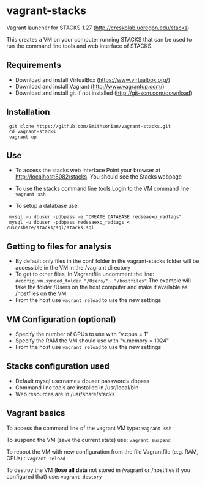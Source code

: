 vagrant-stacks
==============

Vagrant launcher for STACKS 1.27 (http://creskolab.uoregon.edu/stacks)

This creates a VM on your computer running STACKS that can be used to run the command line tools and web interface of STACKS.

Requirements
------------
* Download and install VirtualBox (<https://www.virtualbox.org/>)
* Download and install Vagrant (<http://www.vagrantup.com/>)
* Download and install git if not installed (<http://git-scm.com/download>)

Installation
------------
```
 git clone https://github.com/Smithsonian/vagrant-stacks.git
 cd vagrant-stacks
 vagrant up
```

Use
---
* To access the stacks web interface
Point your browser at <http://localhost:8082/stacks>. You should see the Stacks webpage

* To use the stacks command line tools
Login to the VM command line `vagrant ssh`

* To setup a database use:
```
 mysql -u dbuser -pdbpass -e "CREATE DATABASE redseaexp_radtags"
 mysql -u dbuser -pdbpass redseaexp_radtags < /usr/share/stacks/sql/stacks.sql
```

Getting to files for analysis
------------
* By default only files in the conf folder in the vagrant-stacks folder will be accessible in the VM in the /vagrant directory
* To get to other files,
In Vagrantfile uncomment the line:
`#config.vm.synced_folder "/Users/", "/hostfiles"`
The example will take the folder /Users on the host computer and make it available as /hostfiles on the VM
* From the host use `vagrant reload` to use the new settings 

VM Configuration (optional)
------------
* Specify the number of CPUs to use with "v.cpus = 1"
* Specify the RAM the VM should use with "v.memory = 1024"
* From the host use `vagrant reload` to use the new settings

Stacks configuration used
-------------------
* Default mysql username= dbuser  password= dbpass
* Command line tools are installed in /usr/local/bin
* Web resources are in /usr/share/stacks

Vagrant basics
--------------

To access the command line of the vagrant VM type: `vagrant ssh`

To suspend the VM (save the current state) use: `vagrant suspend`

To reboot the VM with new configuration from the file Vagrantfile (e.g. RAM, CPUs)  : `vagrant reload`

To destroy the VM (**lose all data** not stored in /vagrant or /hostfiles if you configured that) use: `vagrant destory` 
